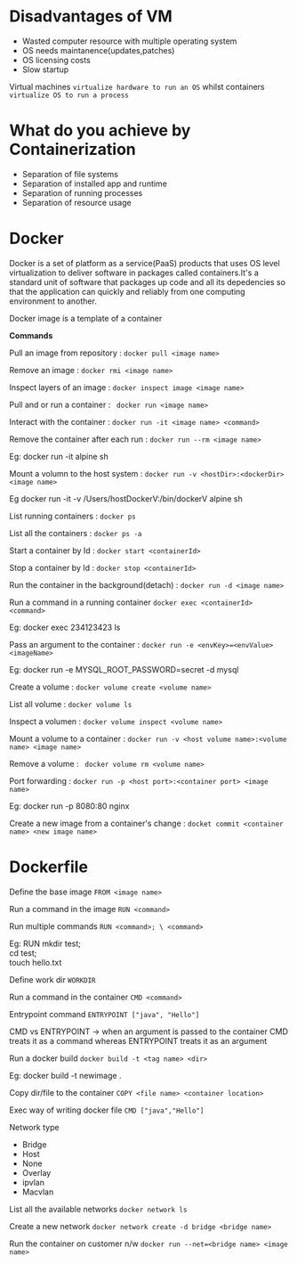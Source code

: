 # Disadvantages of VM
- Wasted computer resource with multiple operating system
- OS needs maintanence(updates,patches)
- OS licensing costs
- Slow startup

Virtual machines `virtualize hardware to run an OS` whilst containers `virtualize OS to run a process`

 # What do you achieve by Containerization
 - Separation of file systems
 - Separation of installed app and runtime
 - Separation of running processes
 - Separation of resource usage

# Docker
Docker is a set of platform as a service(PaaS) products that uses OS level virtualization to deliver software in packages called containers.It's a standard unit of software that packages up code and all its depedencies
so that the application can quickly and reliably from one computing environment to another.

Docker image is a template of a container

**Commands**

Pull an image from repository : ```docker pull <image name>```

Remove an image : ``` docker rmi <image name> ```

Inspect layers of an image : ``` docker inspect image <image name> ```

Pull and or run a container : ``` docker run <image name>```

Interact with the container : ```docker run -it <image name> <command>``` 

Remove the container after each run : ``` docker run --rm <image name> ```

Eg: docker run -it alpine sh

Mount a volumn to the host system : ``` docker run -v <hostDir>:<dockerDir> <image name> ```

Eg docker run -it -v /Users/hostDockerV:/bin/dockerV alpine sh

List running containers :  ``` docker ps ```
 
List all the containers : ``` docker ps -a ```

Start a container by Id : ``` docker start <containerId> ```

Stop a container by Id : ``` docker stop <containerId> ```

Run the container in the background(detach) : ``` docker run -d <image name> ```

Run a command in a running container ``` docker exec <containerId> <command> ``` 

Eg: docker exec 234123423 ls

Pass an argument to the container : ``` docker run -e <envKey>=<envValue> <imageName> ``` 

Eg: docker run -e MYSQL_ROOT_PASSWORD=secret -d mysql

Create a volume : ``` docker volume create <volume name> ```

List all volume : ``` docker volume ls ```

Inspect a volumen : ``` docker volume inspect <volume name> ```

Mount a volume to a container : ``` docker run -v <host volume name>:<volume name> <image name> ```

Remove a volume : ``` docker volume rm <volume name>```

Port forwarding : ``` docker run -p <host port>:<container port> <image name> ```

Eg: docker run -p 8080:80 nginx

Create a new image from a container's change : ``` docket commit <container name> <new image name> ```

# Dockerfile

Define the base image ``` FROM <image name> ```

Run a command in the image ``` RUN <command> ```

Run multiple commands ``` RUN <command>; \ <command> ```

Eg: RUN mkdir test; \
        cd test; \
        touch hello.txt

Define work dir ``` WORKDIR ```

Run a command in the container ``` CMD <command> ```

Entrypoint command ``` ENTRYPOINT ["java", "Hello"] ```

CMD vs ENTRYPOINT -> when an argument is passed to the container CMD treats it as a command whereas ENTRYPOINT treats it as an argument

Run a docker build ``` docker build -t <tag name> <dir> ```

Eg: docker build -t newimage .

Copy dir/file to the container ``` COPY <file name> <container location> ```

Exec way of writing docker file ``` CMD ["java","Hello"] ```

Network type 
- Bridge
- Host
- None
- Overlay
- ipvlan
- Macvlan

List all the available networks ``` docker network ls ```

Create a new network ``` docker network create -d bridge <bridge name> ```

Run the container on customer n/w ``` docker run --net=<bridge name> <image name> ```






